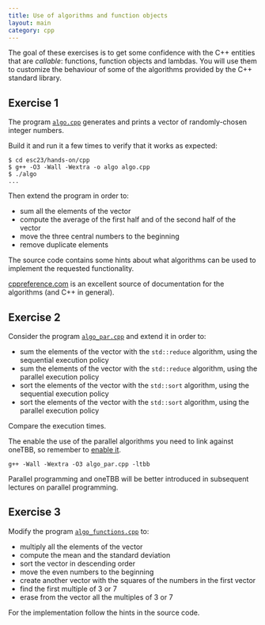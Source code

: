 ```yaml
---
title: Use of algorithms and function objects
layout: main
category: cpp
---
```


The goal of these exercises is to get some confidence with the C++ entities that
are _callable_: functions, function objects and lambdas. You will use them to
customize the behaviour of some of the algorithms provided by the C++ standard
library.

## Exercise 1

The program [`algo.cpp`]({{site.exercises_repo}}/hands-on/cpp/algo.cpp)
generates and prints a vector of randomly-chosen integer numbers.

Build it and run it a few times to verify that it works as expected:

```shell
$ cd esc23/hands-on/cpp
$ g++ -O3 -Wall -Wextra -o algo algo.cpp
$ ./algo
...
```

Then extend the program in order to:

* sum all the elements of the vector
* compute the average of the first half and of the second half of the vector
* move the three central numbers to the beginning
* remove duplicate elements

The source code contains some hints about what algorithms can be used to
implement the requested functionality.

[cppreference.com](http://en.cppreference.com/w/cpp/algorithm) is an excellent
source of documentation for the algorithms (and C++ in general).

## Exercise 2

Consider the program
[`algo_par.cpp`]({{site.exercises_repo}}/hands-on/cpp/algo_par.cpp) and extend
it in order to:

* sum the elements of the vector with the `std::reduce` algorithm, using the
  sequential execution policy
* sum the elements of the vector with the `std::reduce` algorithm, using the
  parallel execution policy
* sort the elements of the vector with the `std::sort` algorithm, using the
  sequential execution policy
* sort the elements of the vector with the `std::sort` algorithm, using the
  parallel execution policy

Compare the execution times.

The enable the use of the parallel algorithms you need to link against oneTBB,
so remember to [enable it]({{site.baseurl}}/basic/environment.html).

```shell
g++ -Wall -Wextra -O3 algo_par.cpp -ltbb
```

Parallel programming and oneTBB will be better introduced in subsequent lectures
on parallel programming.

## Exercise 3

Modify the program
[`algo_functions.cpp`]({{site.exercises_repo}}/hands-on/cpp/algo_functions.cpp)
to:

* multiply all the elements of the vector
* compute the mean and the standard deviation
* sort the vector in descending order
* move the even numbers to the beginning
* create another vector with the squares of the numbers in the first vector
* find the first multiple of 3 or 7
* erase from the vector all the multiples of 3 or 7

For the implementation follow the hints in the source code.
